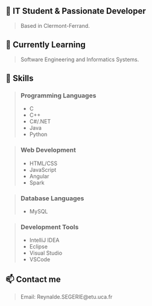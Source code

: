 <html lang="en">
<head>
    <meta charset="UTF-8">
    <meta name="viewport" content="width=device-width, initial-scale=1.0">
</head>
<body>

<h2>🚀 IT Student & Passionate Developer</h2>

<blockquote>
    <p>Based in Clermont-Ferrand.</p>
</blockquote>

<h2>🌱 Currently Learning</h2>

<blockquote>
    <p>Software Engineering and Informatics Systems.</p>
</blockquote>

<h2>💼 Skills</h2>

<blockquote>
    <h3>Programming Languages</h3>
    <ul>
        <li>C</li>
        <li>C++</li>
        <li>C#/.NET</li>
        <li>Java</li>
        <li>Python</li>
    </ul>
</blockquote>
<blockquote>
    <h3>Web Development</h3>
    <ul>
        <li>HTML/CSS</li>
        <li>JavaScript</li>
        <li>Angular</li>
        <li>Spark</li>
    </ul>
</blockquote>
<blockquote>
    <h3>Database Languages</h3>
    <ul>
        <li>MySQL</li>
    </ul>
</blockquote>
<blockquote>
    <h3>Development Tools</h3>
    <ul>
        <li>IntelliJ IDEA</li>
        <li>Eclipse</li>
        <li>Visual Studio</li>
        <li>VSCode</li>
    </ul>
</blockquote>

<h2>📫 Contact me</h2>

<blockquote>
    <p>Email: Reynalde.SEGERIE@etu.uca.fr</p>
</blockquote>

</body>
</html>
